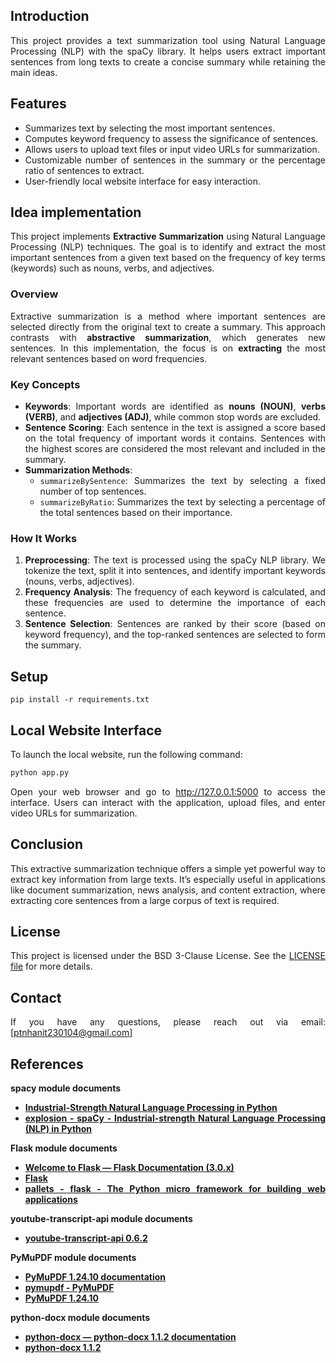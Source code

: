 <div align="justify">

## Introduction

This project provides a text summarization tool using Natural Language Processing (NLP) with the spaCy library. It helps users extract important sentences from long texts to create a concise summary while retaining the main ideas.

## Features

- Summarizes text by selecting the most important sentences.
- Computes keyword frequency to assess the significance of sentences.
- Allows users to upload text files or input video URLs for summarization.
- Customizable number of sentences in the summary or the percentage ratio of sentences to extract.
- User-friendly local website interface for easy interaction.

## Idea implementation

This project implements **Extractive Summarization** using Natural Language Processing (NLP) techniques. The goal is to identify and extract the most important sentences from a given text based on the frequency of key terms (keywords) such as nouns, verbs, and adjectives.

### Overview

Extractive summarization is a method where important sentences are selected directly from the original text to create a summary. This approach contrasts with **abstractive summarization**, which generates new sentences. In this implementation, the focus is on **extracting** the most relevant sentences based on word frequencies.

### Key Concepts

- **Keywords**: Important words are identified as **nouns (NOUN)**, **verbs (VERB)**, and **adjectives (ADJ)**, while common stop words are excluded.
- **Sentence Scoring**: Each sentence in the text is assigned a score based on the total frequency of important words it contains. Sentences with the highest scores are considered the most relevant and included in the summary.
- **Summarization Methods**:
  - `summarizeBySentence`: Summarizes the text by selecting a fixed number of top sentences.
  - `summarizeByRatio`: Summarizes the text by selecting a percentage of the total sentences based on their importance.

### How It Works

1. **Preprocessing**: The text is processed using the spaCy NLP library. We tokenize the text, split it into sentences, and identify important keywords (nouns, verbs, adjectives).
2. **Frequency Analysis**: The frequency of each keyword is calculated, and these frequencies are used to determine the importance of each sentence.
3. **Sentence Selection**: Sentences are ranked by their score (based on keyword frequency), and the top-ranked sentences are selected to form the summary.

## Setup

```batch
pip install -r requirements.txt
```

## Local Website Interface

To launch the local website, run the following command:

```bash
python app.py
```

Open your web browser and go to http://127.0.0.1:5000 to access the interface. Users can interact with the application, upload files, and enter video URLs for summarization.

## Conclusion

This extractive summarization technique offers a simple yet powerful way to extract key information from large texts. It’s especially useful in applications like document summarization, news analysis, and content extraction, where extracting core sentences from a large corpus of text is required.

## License

This project is licensed under the BSD 3-Clause License. See the <a href='https://github.com/NhanPhamThanh-IT/Text-Summarization-Tool/blob/main/LICENSE'>LICENSE file</a> for more details.

## Contact

If you have any questions, please reach out via email: [ptnhanit230104@gmail.com]

## References

<strong>

spacy module documents

- <a href='https://spacy.io/'>Industrial-Strength Natural Language Processing in Python</a>
- <a href='https://github.com/explosion/spaCy'>explosion - 
spaCy - Industrial-strength Natural Language Processing (NLP) in Python</a>

Flask module documents

- <a href='https://flask.palletsprojects.com/en/3.0.x/'>Welcome to Flask — Flask Documentation (3.0.x)</a>
- <a href='https://pypi.org/project/Flask/'>Flask</a>
- <a href='https://github.com/pallets/flask'>pallets - flask - The Python micro framework for building web applications</a>

youtube-transcript-api module documents

- <a href='https://pypi.org/project/youtube-transcript-api/'>youtube-transcript-api 0.6.2</a>

PyMuPDF module documents

- <a href='https://pymupdf.readthedocs.io/en/latest/'>PyMuPDF 1.24.10 documentation</a>
- <a href='https://github.com/pymupdf/PyMuPDF'>pymupdf - PyMuPDF</a>
- <a href='https://pypi.org/project/PyMuPDF/'>PyMuPDF 1.24.10</a>

python-docx module documents

- <a href='https://python-docx.readthedocs.io/en/latest/'>python-docx — python-docx 1.1.2 documentation</a>
- <a href='https://pypi.org/project/python-docx/'>python-docx 1.1.2</a>

</strong>

</div>